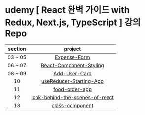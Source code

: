 # udemy [ React 완벽 가이드 with Redux, Next.js, TypeScript ] 강의 Repo

| section |                                                        project                                                        |
| :-----: | :-------------------------------------------------------------------------------------------------------------------: |
| 03 ~ 05 |                    [Expense-Form](https://github.com/Anjiwoong/React-Study/tree/main/expense-form)                    |
| 06 ~ 07 |         [React-Component-Styling](https://github.com/Anjiwoong/React-Study/tree/main/react-component-styling)         |
| 08 ~ 09 |                   [Add-User-Card](https://github.com/Anjiwoong/React-Study/tree/main/add-user-card)                   |
|   10    |         [useReducer-Starting-App](https://github.com/Anjiwoong/React-Study/tree/main/usereducer-starting-app)         |
|   11    |                  [food-order-app](https://github.com/Anjiwoong/React-Study/tree/main/food-order-app)                  |
|   12    | [look-behind-the-scenes-of-react](https://github.com/Anjiwoong/React-Study/tree/main/look-behind-the-scenes-of-react) |
|   13    |                 [class-component](https://github.com/Anjiwoong/React-Study/tree/main/class-component)                 |
